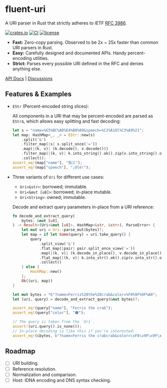 # fluent-uri

A URI parser in Rust that strictly adheres to IETF [RFC 3986].

[![crates.io](https://img.shields.io/crates/v/fluent-uri.svg)](https://crates.io/crates/fluent-uri)
[![CI](https://github.com/yescallop/fluent-uri-rs/actions/workflows/ci.yml/badge.svg)](https://github.com/yescallop/fluent-uri-rs/actions/workflows/ci.yml)
[![license](https://img.shields.io/github/license/yescallop/fluent-uri-rs?color=blue)](/LICENSE)

- **Fast:** Zero-copy parsing. Observed to be 2x ~ 25x faster than common URI parsers in Rust.
- **Easy:** Carefully designed and documented APIs. Handy percent-encoding utilities.
- **Strict:** Parses every possible URI defined in the RFC and denies anything else.

[API Docs](https://docs.rs/fluent-uri) | [Discussions](https://github.com/yescallop/fluent-uri-rs/discussions)

[RFC 3986]: https://datatracker.ietf.org/doc/html/rfc3986/

## Features & Examples

- `EStr` (Percent-encoded string slices):

    All components in a URI that may be percent-encoded are parsed as `EStr`s, which allows easy splitting and fast decoding:

    ```rust
    let s = "name=%E5%BC%A0%E4%B8%89&speech=%C2%A1Ol%C3%A9%21";
    let map: HashMap<_, _> = EStr::new(s)
        .split('&')
        .filter_map(|s| s.split_once('='))
        .map(|(k, v)| (k.decode(), v.decode()))
        .filter_map(|(k, v)| k.into_string().ok().zip(v.into_string().ok()))
        .collect();
    assert_eq!(map["name"], "张三");
    assert_eq!(map["speech"], "¡Olé!");
    ```

- Three variants of `Uri` for different use cases:
  - `Uri<&str>`: borrowed; immutable.
  - `Uri<&mut [u8]>`: borrowed; in-place mutable.
  - `Uri<String>`: owned; immutable.

  Decode and extract query parameters in-place from a URI reference:

  ```rust
  fn decode_and_extract_query(
      bytes: &mut [u8],
  ) -> Result<(Uri<&mut [u8]>, HashMap<&str, &str>), ParseError> {
      let mut uri = Uri::parse_mut(bytes)?;
      let map = if let Some(query) = uri.take_query() {
          query
              .split_view('&')
              .flat_map(|pair| pair.split_once_view('='))
              .map(|(k, v)| (k.decode_in_place(), v.decode_in_place()))
              .flat_map(|(k, v)| k.into_str().ok().zip(v.into_str().ok()))
              .collect()
      } else {
          HashMap::new()
      };
      Ok((uri, map))
  }

  let mut bytes = *b"?name=Ferris%20the%20crab&color=%F0%9F%9F%A0";
  let (uri, query) = decode_and_extract_query(&mut bytes)?;

  assert_eq!(query["name"], "Ferris the crab");
  assert_eq!(query["color"], "🟠");

  // The query is taken from the `Uri`.
  assert!(uri.query().is_none());
  // In-place decoding is like this if you're interested:
  assert_eq!(&bytes, b"?name=Ferris the crabcrab&color=\xF0\x9F\x9F\xA09F%9F%A0");
  ```

## Roadmap

- [ ] URI building.
- [ ] Reference resolution.
- [ ] Normalization and comparison.
- [ ] Host: IDNA encoding and DNS syntax checking.
